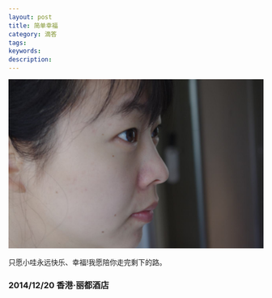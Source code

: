 ```yaml
---
layout: post
title: 简单幸福
category: 滴答
tags: 
keywords: 
description: 
---
```


![38](/public/img/love/38.JPG)

  只愿小哇永远快乐、幸福!我愿陪你走完剩下的路。

### 2014/12/20 香港·丽都酒店